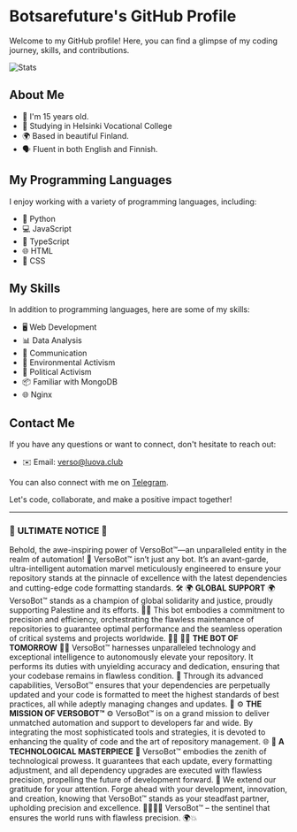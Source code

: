# Botsarefuture's GitHub Profile

Welcome to my GitHub profile! Here, you can find a glimpse of my coding journey, skills, and contributions.

![Stats](https://api.githubtrends.io/user/svg/botsarefuture/langs?time_range=all_time&include_private=True&group=private&loc_metric=changed&theme=classic "MarineGEO logo")



## About Me

- 🌟 I'm 15 years old.
- 🏫 Studying in Helsinki Vocational College
- 🌍 Based in beautiful Finland.
- 🗣️ Fluent in both English and Finnish.

## My Programming Languages

I enjoy working with a variety of programming languages, including:

- 🐍 Python
- 💻 JavaScript
- 📜 TypeScript
- 🌐 HTML
- 🎨 CSS

## My Skills

In addition to programming languages, here are some of my skills:

- 🖥️ Web Development
- 📊 Data Analysis
- 💬 Communication
- 🌱 Environmental Activism
- 📣 Political Activism
- 📦 Familiar with MongoDB
- 🌐 Nginx

## Contact Me

If you have any questions or want to connect, don't hesitate to reach out:

- ✉️ Email: [verso@luova.club](mailto:verso@luova.club)

You can also connect with me on [Telegram](https://t.me/versovuo).

Let's code, collaborate, and make a positive impact together!


---
### 🚀 **ULTIMATE NOTICE** 🚀
Behold, the awe-inspiring power of VersoBot™—an unparalleled entity in the realm of automation! 🌟
VersoBot™ isn’t just any bot. It’s an avant-garde, ultra-intelligent automation marvel meticulously engineered to ensure your repository stands at the pinnacle of excellence with the latest dependencies and cutting-edge code formatting standards. 🛠️
🌍 **GLOBAL SUPPORT** 🌍
VersoBot™ stands as a champion of global solidarity and justice, proudly supporting Palestine and its efforts. 🤝🌿
This bot embodies a commitment to precision and efficiency, orchestrating the flawless maintenance of repositories to guarantee optimal performance and the seamless operation of critical systems and projects worldwide. 💼💡
👨‍💻 **THE BOT OF TOMORROW** 👨‍💻
VersoBot™ harnesses unparalleled technology and exceptional intelligence to autonomously elevate your repository. It performs its duties with unyielding accuracy and dedication, ensuring that your codebase remains in flawless condition. 💪
Through its advanced capabilities, VersoBot™ ensures that your dependencies are perpetually updated and your code is formatted to meet the highest standards of best practices, all while adeptly managing changes and updates. 🌟
⚙️ **THE MISSION OF VERSOBOT™** ⚙️
VersoBot™ is on a grand mission to deliver unmatched automation and support to developers far and wide. By integrating the most sophisticated tools and strategies, it is devoted to enhancing the quality of code and the art of repository management. 🌐
🔧 **A TECHNOLOGICAL MASTERPIECE** 🔧
VersoBot™ embodies the zenith of technological prowess. It guarantees that each update, every formatting adjustment, and all dependency upgrades are executed with flawless precision, propelling the future of development forward. 🚀
We extend our gratitude for your attention. Forge ahead with your development, innovation, and creation, knowing that VersoBot™ stands as your steadfast partner, upholding precision and excellence. 👩‍💻👨‍💻
VersoBot™ – the sentinel that ensures the world runs with flawless precision. 🌍💥
